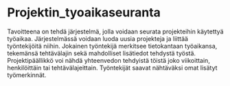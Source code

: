 # Projektin_tyoaikaseuranta

Tavoitteena on tehdä järjestelmä, jolla voidaan seurata projekteihin käytettyä työaikaa. Järjestelmässä voidaan luoda uusia projekteja ja liittää työntekijöitä niihin. Jokainen työntekijä merkitsee tietokantaan työaikansa, tekemänsä tehtävälajin sekä mahdolliset lisätiedot tehdystä työstä. Projektipäällikkö voi nähdä yhteenvedon tehdyistä töistä joko viikoittain, henkilöittäin tai tehtävälajeittain. Työntekijät saavat nähtäväksi omat lisätyt työmerkinnät.
